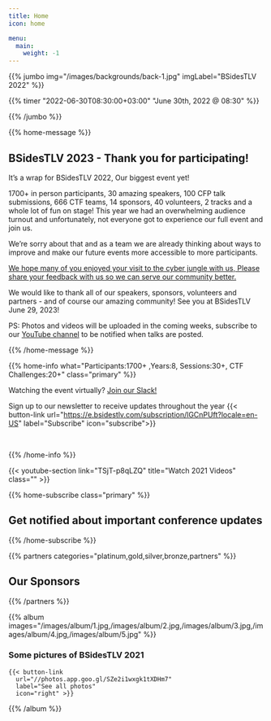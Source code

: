 ```yaml
---
title: Home
icon: home

menu:
  main:
    weight: -1
---
```


{{% jumbo img="/images/backgrounds/back-1.jpg" imgLabel="BSidesTLV 2022" %}}

{{% timer "2022-06-30T08:30:00+03:00" "June 30th, 2022 @ 08:30" %}}

{{% /jumbo %}}

{{% home-message %}}

## BSidesTLV 2023 - Thank you for participating! 


It’s a wrap for BSidesTLV 2022, Our biggest event yet!

1700+ in person participants, 30 amazing speakers, 100 CFP talk submissions, 666 CTF teams, 14 sponsors, 40 volunteers, 2 tracks and a whole lot of fun on stage!
This year we had an overwhelming audience turnout and unfortunately, not everyone got to experience our full event and join us.

We’re sorry about that and as a team we are already thinking about ways to improve and make our future events more accessible to more participants. 

[We hope many of you enjoyed your visit to the cyber jungle with us, Please share your feedback with us so we can serve our community better.](https://forms.gle/3jkbQa1skuV2zzw56)

We would like to thank all of our speakers, sponsors, volunteers and partners - and of course our amazing community! See you at BSidesTLV June 29, 2023!

PS: Photos and videos will be uploaded in the coming weeks, subscribe to our [YouTube channel](https://www.youtube.com/c/BSidesTLV) to be notified when talks are posted. 

{{% /home-message %}}


{{% home-info what="Participants:1700+ ,Years:8, Sessions:30+, CTF Challenges:20+" class="primary" %}}

Watching the event virtually? [Join our Slack!](https://slack.bsidestlv.com)

Sign up to our newsletter to receive updates throughout the year
{{< button-link url="https://e.bsidestlv.com/subscription/lGCnPUft?locale=en-US" label="Subscribe" icon="subscribe">}}

<!--{{< button-link label="Register Here!" url="/register" icon="external" >}} -->
<!-- {{< button-link label="Call for speakers" url="https://cfp.bsidestlv.com" icon="cfp" >}} -->
<!--{{< button-link label="Call for sponsors" url="/sponsors" icon="alert" >}} -->
<!--{{< button-link label="Call for volunteers" url="/volunteers" icon="site" >}} -->
&nbsp;
&nbsp;

{{% /home-info %}}

{{< youtube-section link="TSjT-p8qLZQ" title="Watch 2021 Videos" class="" >}}

{{% home-subscribe  class="primary" %}}

## Get notified about important conference updates

{{% /home-subscribe %}}

{{% partners categories="platinum,gold,silver,bronze,partners" %}}

## Our Sponsors

{{% /partners %}}

{{% album images="/images/album/1.jpg,/images/album/2.jpg,/images/album/3.jpg,/images/album/4.jpg,/images/album/5.jpg" %}}

### Some pictures of **BSidesTLV 2021**

    {{< button-link
      url="//photos.app.goo.gl/SZe2i1wxgk1tXDHm7"
      label="See all photos"
      icon="right" >}}

{{% /album  %}}
